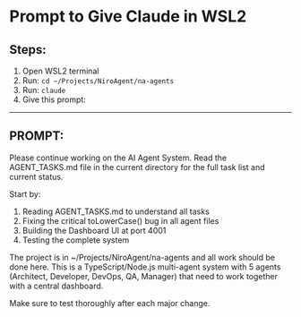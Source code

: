 # Prompt to Give Claude in WSL2

## Steps:
1. Open WSL2 terminal
2. Run: `cd ~/Projects/NiroAgent/na-agents`
3. Run: `claude`
4. Give this prompt:

---

## PROMPT:

Please continue working on the AI Agent System. Read the AGENT_TASKS.md file in the current directory for the full task list and current status.

Start by:
1. Reading AGENT_TASKS.md to understand all tasks
2. Fixing the critical toLowerCase() bug in all agent files
3. Building the Dashboard UI at port 4001
4. Testing the complete system

The project is in ~/Projects/NiroAgent/na-agents and all work should be done here. This is a TypeScript/Node.js multi-agent system with 5 agents (Architect, Developer, DevOps, QA, Manager) that need to work together with a central dashboard.

Make sure to test thoroughly after each major change.